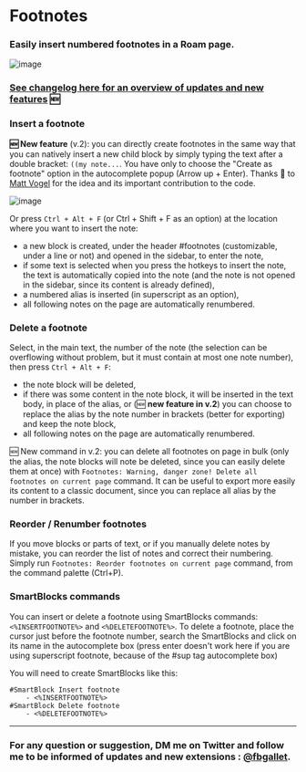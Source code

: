 # Footnotes

### Easily insert numbered footnotes in a Roam page.

![image](https://user-images.githubusercontent.com/74436347/189387081-fbb7ef64-5fde-441b-97c4-0bc7bae3e520.png)

### [See changelog here for an overview of updates and new features](https://github.com/fbgallet/roam-extension-footnotes/blob/main/CHANGELOG.md) 🆕

### Insert a footnote
**🆕 New feature** (v.2): you can directly create footnotes in the same way that you can natively insert a new child block by simply typing the text after a double bracket: `((my note...`. You have only to choose the "Create as footnote" option in the autocomplete popup (Arrow up + Enter).
Thanks 🙏 to [Matt Vogel](https://github.com/8bitgentleman) for the idea and its important contribution to the code.

![image](https://user-images.githubusercontent.com/74436347/197252568-2788c73e-7ae1-48ca-8aa0-afe06750fe68.png)

Or press `Ctrl + Alt + F` (or Ctrl + Shift + F as an option) at the location where you want to insert the note: 
  - a new block is created, under the header #footnotes (customizable, under a line or not) and opened in the sidebar, to enter the note,
  - if some text is selected when you press the hotkeys to insert the note, the text is automatically copied into the note (and the note is not opened in the sidebar, since its content is already defined),
  - a numbered alias is inserted (in superscript as an option),
  - all following notes on the page are automatically renumbered.

### Delete a footnote
Select, in the main text, the number of the note (the selection can be overflowing without problem, but it must contain at most one note number), then press `Ctrl + Alt + F`:
  - the note block will be deleted,
  - if there was some content in the note block, it will be inserted in the text body, in place of the alias,
    or (🆕 **new feature in v.2**) you can choose to replace the alias by the note number in brackets (better for exporting) and keep the note block,
  - all following notes on the page are automatically renumbered.
  
🆕 New command in v.2: you can delete all footnotes on page in bulk (only the alias, the note blocks will note be deleted, since you can easily delete them at once) with `Footnotes: Warning, danger zone! Delete all footnotes on current page` command. It can be useful to export more easily its content to a classic document, since you can replace all alias by the number in brackets.

### Reorder / Renumber footnotes
If you move blocks or parts of text, or if you manually delete notes by mistake, you can reorder the list of notes and correct their numbering.
Simply run `Footnotes: Reorder footnotes on current page` command, from the command palette (Ctrl+P).

### SmartBlocks commands
You can insert or delete a footnote using SmartBlocks commands: `<%INSERTFOOTNOTE%>` and `<%DELETEFOOTNOTE%>`.
To delete a footnote, place the cursor just before the footnote number, search the SmartBlocks and click on its name in the autocomplete box (press enter doesn't work here if you are using superscript footnote, because of the #sup tag autocomplete box)

You will need to create SmartBlocks like this:
```
#SmartBlock Insert footnote
    - <%INSERTFOOTNOTE%>
#SmartBlock Delete footnote
    - <%DELETEFOOTNOTE%>

```

---

### For any question or suggestion, DM me on **Twitter** and follow me to be informed of updates and new extensions : [@fbgallet](https://twitter.com/fbgallet).
